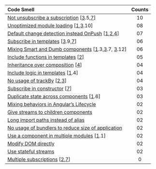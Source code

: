 |Code Smell|Counts|
|:--|:--:|
|[Not unsubscribe a subscription](not_unsubscribe_subscriptions.md) [[3].5,[7]]                                                  |10|
|[Unoptimized module loading](Unoptimized_module_loading.md) [[1],[3].10]                                                     |08|
|[Default change detection instead OnPush](https://github.com/angular-eslint/angular-eslint/blob/main/packages/eslint-plugin/docs/rules/prefer-on-push-component-change-detection.md) [[1],[2],[4]]                                       |07|
|[Subscribe in templates](subscribe_in_templates.md) [[3].9,[7]]                                                              |06|
|[Mixing Smart and Dumb components](mixing_smart_and_dump_components.md) [[1].3,[3].7, [3].12]                                              |06|
|[Include functions in templates](include_functions_in_templates.md) [[2]]                                                   |05|
|[Inheritance over composition](inheritance_over_composition.md) [[4]]                                                          |04|
|[Include logic in templates](include_logic_in_templates.md) [[1].4]                                                     |04|
|[No usage of trackBy](https://github.com/angular-eslint/angular-eslint/blob/main/packages/eslint-plugin-template/docs/rules/use-track-by-function.md) [[2],[3]]                                                         |04|
|[Subscribe in constructor](subscribe_in_constructor.md) [[7]]                                                              |03|
|[Duplicate state across components](duplicate_state_across_components.md) [[1].6]                                                   |03|
|[Mixing behaviors in Angular’s Lifecycle](mixing_behaviours_in_angulars_lifecycles.md)                                                     |02|
|[Give streams to children components](give_streams_to_children_components.md)                                                         |02|
|[Long import paths instead of alias](long_imports_patsh_instead_of_alias.md)                                                     |02|
|[No usage of bundlers to reduce size of application](no_usage_of_bundlers_to_reduce_size_of_application.md)                                          |02|
|[Use a component in multiple modules](use_a_component_in_multiple_modules.md) [[1].1]                                          |02|
|[Modify DOM directly](modify_dom_directly.md)                                                                         |02|
|[Use stateful streams](use_stateful_streams.md)                                                                        |02|
|[Multiple subscriptions](multiple_subscriptions.md) [[2],[7]]                                                            |0|2|02|



[1]:https://roshancloudarchitect.me/identifying-and-eliminating-code-smells-in-angular-micro-frontends-advanced-techniques-for-6f07a781f93d
[2]:https://medium.com/@robert.maiersilldorff/code-smells-in-angular-deep-dive-part-i-d63dd5f5215e
[3]:https://zydesoft.com/must-know-clean-code-principles-in-angular/
[4]:https://dev.to/vixero/common-mistakes-that-backend-programmers-make-in-angular-434d
[5]:https://developapa.com/signals/
[6]:https://davidboothe.com/2024/08/getting-started-with-angular-signals-a-comprehensive-guide/
[7]:https://blog.eyas.sh/2018/12/use-asyncpipe-when-possible/
